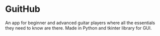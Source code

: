 # GuitHub


An app for beginner and advanced guitar players where all the essentials they need to know are there.
Made in Python and tkinter library for GUI. 
